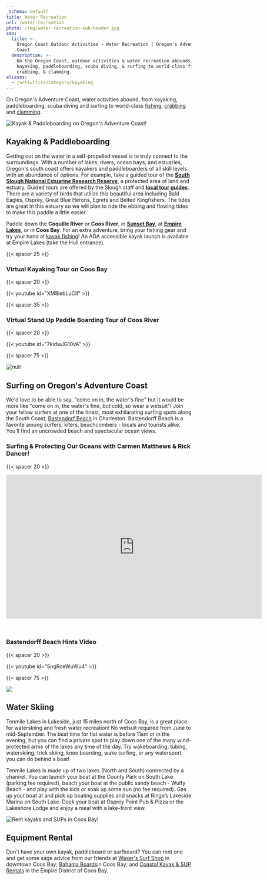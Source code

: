 ```yaml
---
_schema: default
title: Water Recreation
url: /water-recreation
photo: /img/water-recreation-sub-header.jpg
seo:
  title: >-
    Oregon Coast Outdoor Activities - Water Recreation | Oregon's Adventure
    Coast
  description: >-
    On the Oregon Coast, outdoor activities & water recreation abounds, from
    kayaking, paddleboarding, scuba diving, & surfing to world-class fishing,
    crabbing, & clamming.
aliases:
  - /activities/category/kayaking
---
```

On Oregon's Adventure Coast, water activities abound, from kayaking, paddleboarding, scuba diving and surfing to world-class [fishing](/fishing), [crabbing](/crabbing-clamming) and [clamming](/clamming).

![Kayak &amp; Paddleboarding on Oregon's Adventure Coast!](/img/water-rec-kayaking.jpg)

## Kayaking & Paddleboarding

Getting out on the water in a self-propelled vessel is to truly connect to the surroundings. With a number of lakes, rivers, ocean bays, and estuaries, Oregon's south coast offers kayakers and paddleboarders of all skill levels with an abundance of options. For example, take a guided tour of the [**South Slough National Estuarine Research Reserve**](https://www.oregon.gov/dsl/SS/Pages/About.aspx), a protected area of land and estuary. Guided tours are offered by the Slough staff and [**local tour guides**](/tour-guides-and-charters). There are a variety of birds that utilize this beautiful area including Bald Eagles, Osprey, Great Blue Herons, Egrets and Belted Kingfishers. The tides are great in this estuary so we will plan to ride the ebbing and flowing tides to make this paddle a little easier.

Paddle down the **Coquille River** or **Coos River**, in <a href="https://www.oregonsadventurecoast.com/state-parks-and-national-lands/" target="_blank" rel="noopener"><strong>Sunset Bay</strong></a>, at <a href="https://www.coosbayor.gov/community/city-parks/john-topits-park-empire-lakes" target="_blank" rel="noopener"><strong>Empire Lakes</strong></a>, or in **Coos Bay**. For an extra adventure, bring your fishing gear and try your hand at [kayak fishing](/tripideas/kayak-fishing-on-the-south-coast)! An ADA accessible kayak launch is available at Empire Lakes (take the Hull entrance).

{{< spacer 25 >}}

### Virtual Kayaking Tour on Coos Bay

{{< spacer 20 >}}

{{< youtube id="XM8iebLuClI" >}}

{{< spacer 35 >}}

### Virtual Stand Up Paddle Boarding Tour of Coos River

{{< spacer 20 >}}

{{< youtube id="7kidwJG10vA" >}}

{{< spacer 75 >}}

![null](/img/surfing-header-695x322.jpg)

## Surfing on Oregon's Adventure Coast

We'd love to be able to say, "come on in, the water's fine" but it would be more like "come on in, the water's fine, but cold, so wear a wetsuit"! Join your fellow surfers at one of the finest, most exhilarating surfing spots along the South Coast, [Bastendorf Beach](http://www.co.coos.or.us/Departments/CoosCountyParks/Bastendorff.aspx) in Charleston. Bastendorff Beach is a favorite among surfers, kiters, beachcombers - locals and tourists alike. You’ll find an uncrowded beach and spectacular ocean views.

### Surfing & Protecting Our Oceans with Carmen Matthews & Rick Dancer!

{{< spacer 20 >}}

<iframe src="https://www.facebook.com/plugins/video.php?href=https%3A%2F%2Fwww.facebook.com%2FThatOregonLife%2Fvideos%2F1772772586154501%2F&amp;show_text=0&amp;width=695" width="695" height="391" style="border:none;overflow:hidden" scrolling="no" frameborder="0" allowtransparency="true" allowfullscreen="true"></iframe>

&nbsp;

<div class="margin-50px-top"></div>

### Bastendorff Beach Hints Video

{{< spacer 20 >}}

{{< youtube id="SngRceWuWu4" >}}

{{< spacer 75 >}}

![](/img/waterskiing-blog-695x322.jpg)

## Water Skiing

Tenmile Lakes in Lakeside, just 15 miles north of Coos Bay, is a great place for waterskiing and fresh water recreation! No wetsuit required from June to mid-September. The best time for flat water is before 11am or in the evening, but you can find a private spot to play down one of the many wind-protected arms of the lakes any time of the day. Try wakeboarding, tubing, waterskiing, trick skiing, knee boarding, wake surfing, or any watersport you can do behind a boat!

Tenmile Lakes is made up of two lakes (North and South) connected by a channel. You can launch your boat at the County Park on South Lake (parking fee required), beach your boat at the public sandy beach - Wulfy Beach - and play with the kids or soak up some sun (no fee required). Gas up your boat at and pick up boating supplies and snacks at Ringo’s Lakeside Marina on South Lake. Dock your boat at Osprey Point Pub & Pizza or the Lakeshore Lodge and enjoy a meal with a lake-front view.

<div class="margin-50px-top"></div>

![Rent kayaks and SUPs in Coos Bay!](/img/water-sport-equipment.jpeg)

## Equipment Rental

Don't have your own kayak, paddleboard or surfboard? You can rent one and get some sage advice from our friends at <a href="https://www.waxerssurfandskate.com" title="Waxer's Surf Shop" target="_blank" rel="noopener">Waxer's Surf Shop</a> in downtown Coos Bay; [Bahama Boards](https://bahamaboardz.com/ "Bahama Boards")in Coos Bay; and [Coastal Kayak & SUP Rentals](https://coastalkayakandsuprentalsllc.com/) in the Empire District of Coos Bay.